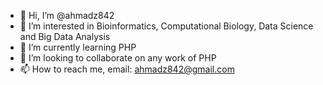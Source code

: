 - 👋 Hi, I’m @ahmadz842
- 👀 I’m interested in Bioinformatics, Computational Biology, Data Science and Big Data Analysis
- 🌱 I’m currently learning PHP 
- 💞️ I’m looking to collaborate on any work of PHP
- 📫 How to reach me, email: ahmadz842@gmail.com

<!---
ahmadz842/ahmadz842 is a ✨ special ✨ repository because its `README.md` (this file) appears on your GitHub profile.
You can click the Preview link to take a look at your changes.
--->

